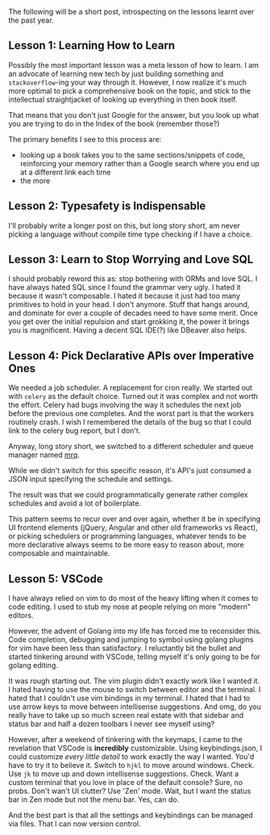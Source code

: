 The following will be a short post, introspecting on the lessons learnt over the past year.

## Lesson 1: Learning How to Learn
Possibly the most important lesson was a meta lesson of how to learn. I am an advocate of learning new tech by just building something and `stackoverflow`-ing your way through it. However, I now realize it's much more optimal to pick a comprehensive book on the topic, and stick to the intellectual straightjacket of looking up everything in then book itself.

That means that you don't just Google for the answer, but you look up what you are trying to do in the Index of the book (remember those?)

The primary benefits I see to this process are:

- looking up a book takes you to the same sections/snippets of code, reinforcing your memory rather than a Google search where you end up at a different link each time
- the more

## Lesson 2: Typesafety is Indispensable
 
 I'll probably write a longer post on this, but long story short, am never picking a language without compile time type checking if I have a choice.

## Lesson 3: Learn to Stop Worrying and Love SQL

I should probably reword this as: stop bothering with ORMs and love SQL.
I have always hated SQL since I found the grammar very ugly. I hated it because it wasn't composable. I hated it because it just had too many primitives to hold in your head.
I don't anymore.
Stuff that hangs around, and dominate for over a couple of decades need to have some merit.
Once you get over the initial repulsion and start grokking it, the power it brings you is magnificent. 
Having a decent SQL IDE(?) like DBeaver also helps.

## Lesson 4: Pick Declarative APIs over Imperative Ones

We needed a job scheduler. A replacement for cron really. We started out with `celery` as the default choice. 
Turned out it was complex and not worth the effort. Celery had bugs involving the way it schedules the next job before the previous one completes. And the worst part is that the workers routinely crash.
I wish I remembered the details of the bug so that I could link to the celery bug report, but I don't.

Anyway, long story short, we switched to a different scheduler and queue manager named [mrq](https://mrq.readthedocs.io/). 

While we didn't switch for this specific reason, it's API's just consumed a JSON input specifying the schedule and settings. 

The result was that we could programmatically generate rather complex schedules and avoid a lot of boilerplate.

This pattern seems to recur over and over again, whether it be in specifying UI frontend elements (jQuery, Angular and other old frameworks vs React), or picking schedulers or programming languages, whatever tends to be more declarative always seems to be more easy to reason about, more composable and maintainable.

## Lesson 5: VSCode

I have always relied on vim to do most of the heavy lifting when it comes to code editing. I used to stub my nose at people relying on more "modern" editors.

However, the advent of Golang into my life has forced me to reconsider this. Code completion, debugging and jumping to symbol using golang plugins for vim have been less than satisfactory. I reluctantly bit the bullet and started tinkering around with VSCode, telling myself it's only going to be for golang editing. 

It was rough starting out. The vim plugin didn't exactly work like I wanted it. I hated having to use the mouse to switch between editor and the terminal. I hated that I couldn't use vim bindings in my terminal. I hated that I had to use arrow keys to move between intellisense suggestions. And omg, do you really have to take up so much screen real estate with that sidebar and status bar and half a dozen toolbars I never see myself using?

However, after a weekend of tinkering with the keymaps, I came to the revelation that VSCode is **incredibly** customizable. Using keybindings.json, I could customize _every little detail_ to work exactly the way I wanted. You'd have to try it to believe it. Switch to `hjkl` to move around windows. Check. Use `jk` to move up and down intellisense suggestions. Check. Want a custom terminal that you love in place of the default console? Sure, no probs. Don't wan't UI clutter? Use 'Zen' mode. Wait, but I want the status bar in Zen mode but not the menu bar. Yes, can do. 

And the best part is that all the settings and keybindings can be managed via files. That I can now version control.


<!--stackedit_data:
eyJoaXN0b3J5IjpbNzA0ODIzMDIsLTIzMDc4MTY3NywxODUwNj
Q5NjMzLC0xODMxOTg4OSwxNzE4NTY1MTE2XX0=
-->